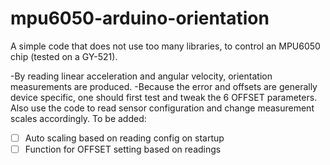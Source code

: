 # mpu6050-arduino-orientation
A simple code that does not use too many libraries, to control an MPU6050 chip (tested on a GY-521). 

-By reading linear acceleration and angular velocity, orientation measurements are produced.
-Because the error and offsets are generally device specific, one should first test and tweak the 6 OFFSET parameters. Also use the code to read sensor configuration and change measurement scales accordingly.
To be added:
- [ ] Auto scaling based on reading config on startup
- [ ] Function for OFFSET setting based on readings

